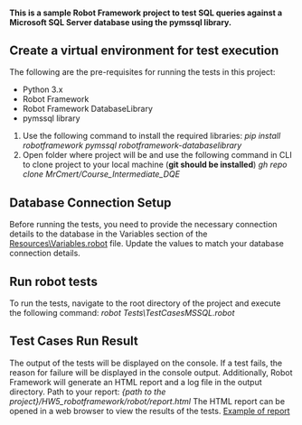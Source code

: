 
#### This is a sample Robot Framework project to test SQL queries against a Microsoft SQL Server database using the pymssql library.

## Create a virtual environment for test execution

The following are the pre-requisites for running the tests in this project:

* Python 3.x
* Robot Framework
* Robot Framework DatabaseLibrary
* pymssql library

1. Use the following command to install the required libraries:
*pip install robotframework pymssql robotframework-databaselibrary*
2. Open folder where project will be and use the following command in CLI to clone project to your local machine (**git should be installed**)
 *gh repo clone MrCmert/Course_Intermediate_DQE*

## Database Connection Setup

Before running the tests, you need to provide the necessary connection details to the database in the Variables section of the
[Resources\Variables.robot](https://github.com/MrCmert/Course_Intermediate_DQE/blob/main/HW5_robotframework/robot/Resources/Variables.robot "Named link title") file.
Update the values to match your database connection details.

## Run robot tests

To run the tests, navigate to the root directory of the project and execute the following command:
*robot Tests\TestCasesMSSQL.robot*

## Test Cases Run Result

The output of the tests will be displayed on the console. 
If a test fails, the reason for failure will be displayed in the console output. Additionally, Robot Framework will generate an HTML report and a log file in the output directory. Path to your report: *{path to the project}/HW5_robotframework/robot/report.html*
The HTML report can be opened in a web browser to view the results of the tests. 
[Example of report](https://github.com/MrCmert/Course_Intermediate_DQE/blob/main/HW5_robotframework/robot/report.html "Named link title")
